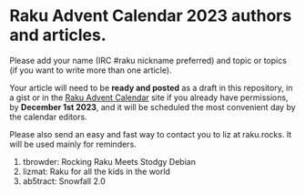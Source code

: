 # Raku Advent Calendar 2023 authors and articles.

Please add your name (IRC #raku nickname preferred) and topic or
topics (if you want to write more than one article).

Your article will need to be **ready and posted** as a draft in 
this repository, in a gist or in the 
[Raku Advent Calendar](https://raku-advent.blog) site if you 
already have permissions, by 
**December 1st 2023**,
and it will be scheduled the most convenient day by the calendar
editors.

Please also send an easy and fast way to contact you to liz at raku.rocks. It will be used mainly for
reminders.

1. tbrowder: Rocking Raku Meets Stodgy Debian
2. lizmat: Raku for all the kids in the world
3. ab5tract: Snowfall 2.0
<!-- add your presentation here -->
